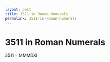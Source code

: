```yaml
---
layout: post
title: 3511 in Roman Numerals
permalink: 3511-in-roman-numerals
---
```


# 3511 in Roman Numerals

3511 = MMMDXI
